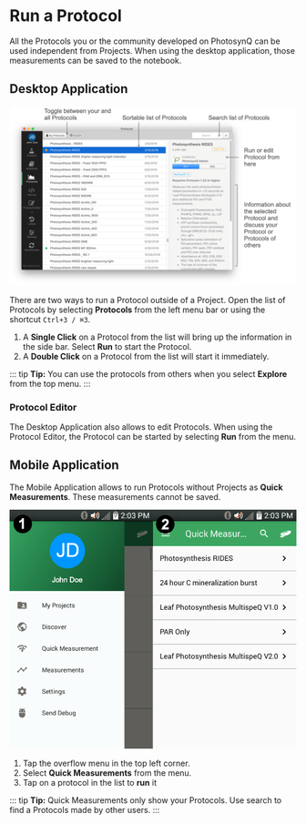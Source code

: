 # Run a Protocol

All the Protocols you or the community developed on PhotosynQ can be used independent from Projects. When using the desktop application, those measurements can be saved to the notebook.

## Desktop Application

![Run a Protocol from the list or the Sidebar](./images/protocols-list.png)

There are two ways to run a Protocol outside of a Project. Open the list of Protocols by selecting **Protocols** from the left menu bar or using the shortcut `Ctrl+3 / ⌘3`.

1. A **Single Click** on a Protocol from the list will bring up the information in the side bar. Select **Run** to start the Protocol.
2. A **Double Click** on a Protocol from the list will start it immediately.

::: tip
**Tip:** You can use the protocols from others when you select **Explore** from the top menu.
:::

### Protocol Editor

The Desktop Application also allows to edit Protocols. When using the Protocol Editor, the Protocol can be started by selecting **<i class="fa fa-play"></i> Run** from the menu.

## Mobile Application

The Mobile Application allows to run Protocols without Projects as **Quick Measurements**. These measurements cannot be saved.

![Run a Protocol as a Quick Measurement](./images/android-quick-measurements.png)

1. Tap the <i class="fa fa-bars"></i> overflow menu in the top left corner.
2. Select **Quick Measurements** from the menu.
3. Tap on a protocol in the list to **run** it

::: tip
**Tip:** Quick Measurements only show your Protocols. Use search to find a Protocols made by other users.
:::
